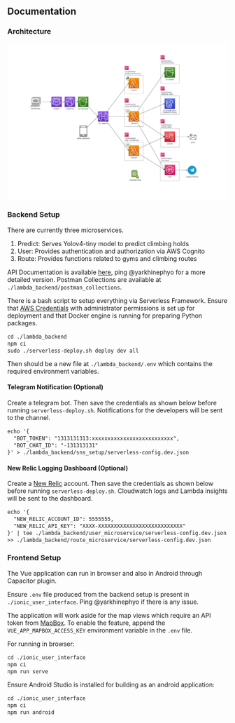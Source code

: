 ## Documentation

### Architecture

![Architecture diagram](architecture.jpg)

### Backend Setup

There are currently three microservices.

1. Predict: Serves Yolov4-tiny model to predict climbing holds
2. User: Provides authentication and authorization via AWS Cognito
3. Route: Provides functions related to gyms and climbing routes

API Documentation is available [here](https://nandium.github.io/RouteMaker/), ping @yarkhinephyo for a more detailed version. Postman Collections are available at `./lambda_backend/postman_collections`.

There is a bash script to setup everything via Serverless Framework. Ensure that [AWS Credentials](https://docs.aws.amazon.com/sdk-for-java/v1/developer-guide/setup-credentials.html) with administrator permissions is set up for deployment and that Docker engine is running for preparing Python packages.

```
cd ./lambda_backend
npm ci
sudo ./serverless-deploy.sh deploy dev all
```

Then should be a new file at `./lambda_backend/.env` which contains the required environment variables.

#### Telegram Notification (Optional)

Create a telegram bot. Then save the credentials as shown below before running `serverless-deploy.sh`. Notifications for the developers will be sent to the channel.

```
echo '{
  "BOT_TOKEN": "1313131313:xxxxxxxxxxxxxxxxxxxxxxxxxx",
  "BOT_CHAT_ID": "-131313131"
}' > ./lambda_backend/sns_setup/serverless-config.dev.json
```

#### New Relic Logging Dashboard (Optional)

Create a [New Relic](https://docs.newrelic.com/docs/serverless-function-monitoring/aws-lambda-monitoring/get-started/monitoring-aws-lambda-serverless-monitoring/) account. Then save the credentials as shown below before running `serverless-deploy.sh`. Cloudwatch logs and Lambda insights will be sent to the dashboard.

```
echo '{
  "NEW_RELIC_ACCOUNT_ID": 5555555,
  "NEW_RELIC_API_KEY": "XXXX-XXXXXXXXXXXXXXXXXXXXXXXXXXX"
}' | tee ./lambda_backend/user_microservice/serverless-config.dev.json >> ./lambda_backend/route_microservice/serverless-config.dev.json
```

### Frontend Setup

The Vue application can run in browser and also in Android through Capacitor plugin.

Ensure `.env` file produced from the backend setup is present in `./ionic_user_interface`. Ping @yarkhinephyo if there is any issue.

The application will work aside for the map views which require an API token from [MapBox](https://docs.mapbox.com/api/overview/). To enable the feature, append the `VUE_APP_MAPBOX_ACCESS_KEY` environment variable in the `.env` file.

For running in browser:

```
cd ./ionic_user_interface
npm ci
npm run serve
```

Ensure Android Studio is installed for building as an android application:

```
cd ./ionic_user_interface
npm ci
npm run android
```
